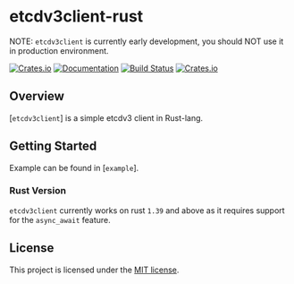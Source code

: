 etcdv3client-rust
======

NOTE: `etcdv3client` is currently early development, you should NOT use it in production environment.

[![Crates.io](https://img.shields.io/crates/v/etcdv3client)](https://crates.io/crates/etcdv3client)
[![Documentation](https://docs.rs/etcdv3client/badge.svg)](https://docs.rs/etcdv3client)
[![Build Status](https://dev.azure.com/kuwater0658/etcdv3client-rust/_apis/build/status/zzzdong.etcdv3client-rust?branchName=master)](https://dev.azure.com/kuwater0658/etcdv3client-rust/_build/latest?definitionId=1&branchName=master)
[![Crates.io](https://img.shields.io/crates/l/etcdv3client)](LICENSE)

## Overview

[`etcdv3client`] is a simple etcdv3 client in Rust-lang.

## Getting Started

Example can be found in [`example`].

### Rust Version
`etcdv3client` currently works on rust `1.39` and above as it requires support for the `async_await`
feature.

## License

This project is licensed under the [MIT license](LICENSE).
